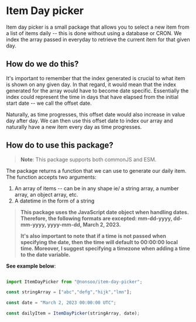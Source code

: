 
# Item Day picker

Item day picker is a small package that allows you to select a new item from a list of items daily -- this is done without using a database or CRON. We index the array passed in everyday to retrieve the current item for that given day.

## How do we do this? 

It's important to remember that the index generated is crucial to what item is shown on any given day. In that regard, it would mean that the index generated for the array would have to become date specific. Essentially the index could represent the time in days that have elapsed from the initial start date -- we call the offset date.

Naturally, as time progresses, this offset date would also increase in value day after day. We can then use this offset date to index our array and naturally have a new item every day as time progresses.

## How do to use this package?

> **Note**: This package supports both commonJS and ESM.

The package returns a function that we can use to generate our daily item. The function accepts two arguments:

1. An array of items -- can be in any shape ie/ a string array, a number array, an object array, etc.
2. A datetime in the form of a string

  

> **This package uses the JavaScript date object when handling dates. Therefore, the following formats are excepted: mm-dd-yyyy, dd-mm-yyyy, yyyy-mm-dd, March 2, 2023.**
> 
> **It's also important to note that if a time is not passed when specifying the date, then the time will default to 00:00:00 local time. Moreover, I suggest specifying a timezone when adding a time to the date variable.**


**See example below**:


```js

import ItemDayPicker from "@nonsoo/item-day-picker";

const stringArray = ["abc","defg","hijk","lmn"];

const date = "March 2, 2023 00:00:00 UTC";

const dailyItem = ItemDayPicker(stringArray, date);

```
